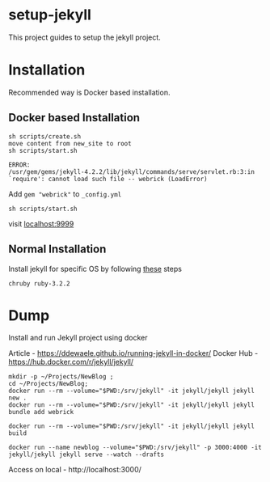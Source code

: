 # setup-jekyll

This project guides to setup the jekyll project.

# Installation

Recommended way is Docker based installation.

## Docker based Installation

```
sh scripts/create.sh
move content from new_site to root
sh scripts/start.sh

ERROR: 
/usr/gem/gems/jekyll-4.2.2/lib/jekyll/commands/serve/servlet.rb:3:in `require': cannot load such file -- webrick (LoadError)
```

Add `gem "webrick"` to `_config.yml`
```
sh scripts/start.sh
```
visit [localhost:9999](http://localhost:9999)

## Normal Installation
Install jekyll for specific OS by following [these](https://jekyllrb.com/docs/installation/) steps

```
chruby ruby-3.2.2
```

# Dump

Install and run Jekyll project using docker

Article - https://ddewaele.github.io/running-jekyll-in-docker/ 
Docker Hub - https://hub.docker.com/r/jekyll/jekyll/ 

```
mkdir -p ~/Projects/NewBlog ;
cd ~/Projects/NewBlog;
docker run --rm --volume="$PWD:/srv/jekyll" -it jekyll/jekyll jekyll new .
docker run --rm --volume="$PWD:/srv/jekyll" -it jekyll/jekyll jekyll bundle add webrick

docker run --rm --volume="$PWD:/srv/jekyll" -it jekyll/jekyll jekyll build

docker run --name newblog --volume="$PWD:/srv/jekyll" -p 3000:4000 -it jekyll/jekyll jekyll serve --watch --drafts
```

Access on local - http://localhost:3000/ 

 